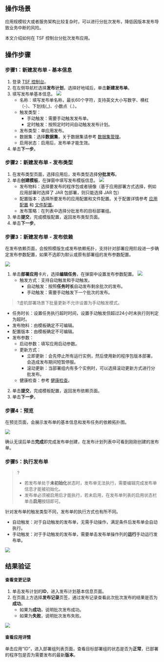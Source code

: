 ## 操作场景

应用规模较大或者服务架构比较复杂时，可以进行分批次发布，降低因版本发布导致业务中断的风险。

本文介绍如何在 TSF 控制台分批次发布应用。

## 操作步骤

### 步骤1：新建发布单 - 基本信息

1. 登录 [TSF 控制台](https://console.cloud.tencent.com/tsf)。
2. 在左侧导航栏选择**发布计划**，选择好地域后，单击**新建发布单**。
3. 填写发布单基本信息。
   ![](https://main.qcloudimg.com/raw/bc976fea6917d2c261b59bfeec844f82.png)
   - 名称：填写发布单名称，最长60个字符，支持英文大小写数字、横杠（-）、下划线(_)、小数点（.）。
   - 触发类型：
     - 手动触发：需要手动触发发布单。
     - 定时触发：按照定时时间自动触发发布计划。
   - 发布类型：单应用发布。
   - 数据集：选择**数据集**，关于数据集请参考 [数据集管理](https://cloud.tencent.com/document/product/649/38326)。
   - 启用状态：启用后，发布单才能生效。
4. 单击**下一步**。


### 步骤2：新建发布单 - 发布类型

1. 在发布类型页面，选择应用后，发布类型选择**分批发布**。
2. 单击**创建模板**，在弹窗中填写发布模版信息。
   ![](https://main.qcloudimg.com/raw/f6c3e41e3708ca1e27ad3ca2deb12b68.png)
   - 发布物料：选择要发布的程序包或者镜像（基于应用部署方式选择，例如应用部署时选择了 JAR 包部署，则只能选择 JAR 包）
   - 配置版本：选择所要发布的应用配置和文件配置。关于配置详情参考 [应用配置](https://cloud.tencent.com/document/product/649/15539) 和 [文件配置](https://cloud.tencent.com/document/product/649/30825)。
   - 发布策略：在列表中选择分批发布的目标部署组。
3. 单击**提交**，完成模版配置，返回发布类型页面。
4. 单击**下一步**。


### 步骤3：新建发布单 - 发布依赖

在发布依赖页面，会按照模版生成发布依赖拓扑，支持针对部署应用阶段进一步确定发布参数配置，如果不选即为默认或原有部署组的发布参数配置。

![](https://qcloudimg.tencent-cloud.cn/raw/e805652f58fbb358becc57d7af76a208.png)

1. 单击**部署应用**卡片，选择**编辑任务**，在弹窗中设置发布参数配置。
   ![](https://main.qcloudimg.com/raw/756edfc27a55cc022153ed6e3628d209.png)
   - 触发方式：支持自动触发和手动触发。
     - 自动触发：按照**任务时长**自动发布剩余批次的发布。
     - 手动触发：需要手动触发下一个批次的发布。
>?虚机部署场景下批量更新不允许设置为手动触发模式。
   - 任务时长：设置任务执行超时时间，设置手动触发但超过24小时未执行则判定为超时。
   - 发布物料：由模板确定不可编辑。
   - 配置版本：由模板确定不可编辑。
   - 发布参数：
     - 启动参数：填写应用启动参数。
     - 更新方式：
       - 立即更新：会先停止所有运行实例，然后使用新的程序包版本部署，会造成发布期间短暂停服。
       - 滚动更新：当部署组内有多个实例时，可以选择滚动更新方式进行分批发布。
     - 健康检查：参考 [健康检查](https://cloud.tencent.com/document/product/649/52359)。
2. 单击**提交**，完成模板配置，返回发布依赖页面。
3. 单击**下一步**。


### 步骤4：预览

在预览页面，会展示发布单的基本信息和发布任务的依赖拓扑图。

![](https://qcloudimg.tencent-cloud.cn/raw/de15e75c19d70d25370d2234f6b9847b.png)

确认无误后单击**完成**即完成发布单创建，在发布计划列表中可看到刚刚创建的发布单。


### 步骤5：执行发布单

>?
>- 若发布单处于**未初始化**状态时，发布单无法执行，需要编辑完成发布单信息才能被初始化。
>- 发布单必须被启用后才能执行，若未启用，在发布单列表的启用状态栏单击**启用**按钮即可。

针对发布单的触发类型不同，发布单的执行方式也有所不同。

- 自动触发：对于自动触发的发布单，无需手动操作，满足条件后发布单会自动执行。
- 手动触发：对于手动触发的发布单，需要单击发布单操作列的**运行**手动运行发布单。

![](https://qcloudimg.tencent-cloud.cn/raw/07430012c0c48feec2bebf04cf73c46f.png)

## 结果验证

#### 查看变更记录

1. 单击发布计划的**ID**，进入发布计划基本信息页面。
2. 在页面上方选择**发布记录**页签，通过发布记录查看此次批次发布的结果是否为**成功**。
	- 如果为**成功**，说明批次发布成功。
	- 如果为**失败**，说明批次发布失败。

![](https://qcloudimg.tencent-cloud.cn/raw/1dbb911ae58128e9a2372892098d15aa.png)

#### 查看应用详情

单击应用“ID”，进入部署组列表页面，查看目标部署组的状态是否为**正常**，已部署的程序包是否为需要发布的最新**版本**。

   
